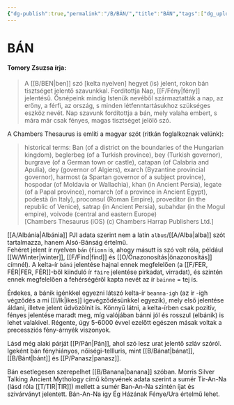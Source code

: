 ```yaml
---
{"dg-publish":true,"permalink":"/B/BÁN/","title":"BÁN","tags":["dg_uploaded"],"created":"2023-10-23T05:27","updated":"2023-11-08T03:33"}
---
```



# BÁN

#### Tomory Zsuzsa írja:

> A [[B/BEN\|ben]] szó \[kelta nyelven\] hegyet (is) jelent, rokon bán tisztséget jelentő szavunkkal. Fordítottja Nap, [[F/Fény\|fény]] jelentésű. Ősnépeink mindig Istenük nevéből származtatták a nap, az erőny, a férfi, az ország, s minden létfenntartásukhoz szükséges eszköz nevét. Nap szavunk fordítottja a bán, mely valaha embert, s mára már csak fényes, magas tisztséget jelölő szó.  

A Chambers Thesaurus is említi a magyar szót (ritkán foglalkoznak velünk):  
> historical terms: Ban (of a district on the boundaries of the Hungarian kingdom), beglerbeg (of a Turkish province), bey (Turkish governor), burgrave (of a German town or castle), catapan (of Calabria and Apulia), dey (governor of Algiers), exarch (Byzantine provincial governor), harmost (a Spartan governor of a subject province), hospodar (of Moldavia or Wallachia), khan (in Ancient Persia), legate (of a Papal province), nomarch (of a province in Ancient Egypt), podestà (in Italy), proconsul (Roman Empire), proveditor (in the republic of Venice), satrap (in Ancient Persia), subahdar (in the Mogul empire), voivode (central and eastern Europe)  
> \[Chambers Thesaurus (iOS) (c) Chambers Harrap Publishers Ltd.\]  

[[A/Albánia\|Albánia]] PJI adata szerint nem a latin `albus`/[[A/Alba\|alba]] szót tartalmazza, hanem Alsó-Bánság értelmű.  
Fehéret jelent ír nyelven `bán` (`fionn` is, ahogy másutt is szó volt róla, például [[W/Winter\|winter]], [[F/Find\|find]] és [[O/Önazonosítás\|önazonosítás]] címnél). A kelta-ír `bánú` jelentése hajnal ennek megfelelően (a [[F/FER, FÉR\|FER, FÉR]]-ből kiinduló ír `fàire` jelentése pirkadat, virradat), és szintén ennek megfelelően a fehérségéről kapta nevét az ír `bainne` = tej is.  

Érdekes, a bánik igénkkel egyezni látszó kelta-ír `beanna-igh` (az ír -igh végződés a mi [[I/Ik\|ikes]] igevégződésünkkel egyezik), mely első jelentése áldani, illetve jelent üdvözölnit is. Könnyű látni, a kelta-írben csak pozitív, fényes jelentése maradt meg, míg valójában bánni jól és rosszul (elbánik) is lehet valakivel. Régente, úgy 5-6000 évvel ezelőtt egészen másak voltak a precessziós fény-árnyék viszonyok.  

Lásd még alaki párját [[P/Pán\|Pán]], ahol szó lesz urat jelentő szláv szóról.  
Igeként bán fényhiányos, nőiségi-tellluris, mint [[B/Bánat\|bánat]], [[B/Bánt\|bánt]] és [[P/Panasz\|panasz]].  

Bán esetlegesen szerepelhet [[B/Banana\|banana]] szóban. Morris Silver Talking Ancient Mythology című könyvének adata szerint a sumér Tir-An-Na (lásd róla [[T/TIR\|TIR]]) mellett a sumér Ban-An-Na szintén íjat és szivárványt jelentett. Bán-An-Na így Ég Házának Fénye/Ura értelmű lehet.  